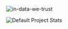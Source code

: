 

![in-data-we-trust](https://github.com/user-attachments/assets/b7fa0b15-612c-418e-b283-a2ca87227743)

![Default Project Stats](https://profile-pizza.liara.run/generate/seyedsahel/?textcolor=e0e0e0&bgcolor=353535)
